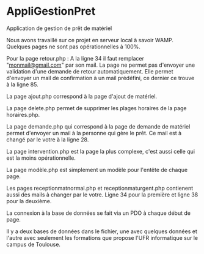 # AppliGestionPret
Application de gestion de prêt de matériel

Nous avons travaillé sur ce projet en serveur local à savoir WAMP. Quelques pages ne sont pas opérationnelles à 100%.

Pour la page retour.php : A la ligne 34 il faut remplacer "monmail@gmail.com" par son mail.
La page ne permet pas d'envoyer une validation d'une demande de retour automatiquement. Elle permet d'envoyer un mail de confirmation à un mail prédéfini, ce dernier ce trouve à la ligne 85.

La page ajout.php correspond à la page d'ajout de matériel. 

La page delete.php permet de supprimer les plages horaires de la page horaires.php.

La page demande.php qui correspond à la page de demande de matériel permet d'envoyer un mail à la personne qui gère le prêt. Ce mail est à changé par le votre à la ligne 28.

La page intervention.php est la page la plus complexe, c'est aussi celle qui est la moins opérationnelle. 

La page modèle.php est simplement un modèle pour l'entête de chaque page. 

Les pages receptionmatnormal.php et receptionmaturgent.php contienent aussi des mails à changer par le votre. Ligne 34 pour la première et ligne 38 pour la deuxième.

La connexion à la base de données se fait via un PDO à chaque début de page. 

Il y a deux bases de données dans le fichier, une avec quelques données et l'autre avec seulement les formations que propose l'UFR informatique sur le campus de Toulouse.
